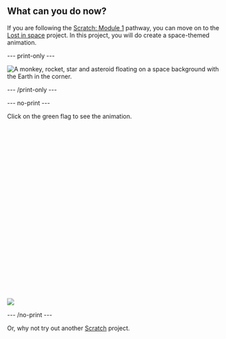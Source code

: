 ## What can you do now?

If you are following the [Scratch: Module 1](https://projects.raspberrypi.org/en/pathways/scratch-module-1) pathway, you can move on to the [Lost in space](https://projects.raspberrypi.org/en/projects/lost-in-space?utm_source=pathway&utm_medium=whatnext&utm_campaign=projects) project. In this project, you will do create a space-themed animation.

--- print-only ---

![A monkey, rocket, star and asteroid floating on a space background with the Earth in the corner.](images/space-final.png)

--- /print-only ---

--- no-print ---

Click on the green flag to see the animation.

<div class="scratch-preview">
  <iframe allowtransparency="true" width="485" height="402" src="https://scratch.mit.edu/projects/embed/276873231/?autostart=false" frameborder="0" scrolling="no"></iframe>
  <img src="images/space-final.png">
</div>

--- /no-print ---

Or, why not try out another [Scratch](https://projects.raspberrypi.org/en/projects?software%5B%5D=scratch) project.



